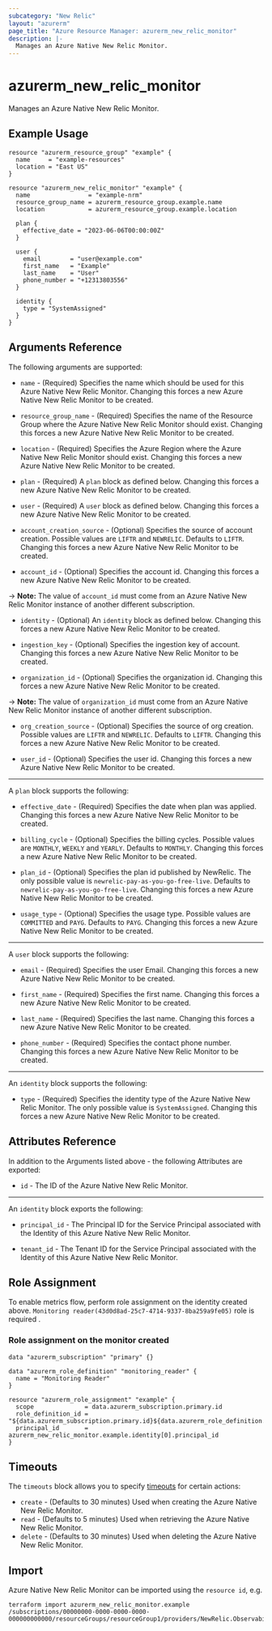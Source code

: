 ```yaml
---
subcategory: "New Relic"
layout: "azurerm"
page_title: "Azure Resource Manager: azurerm_new_relic_monitor"
description: |-
  Manages an Azure Native New Relic Monitor.
---
```


# azurerm_new_relic_monitor

Manages an Azure Native New Relic Monitor.

## Example Usage

```hcl
resource "azurerm_resource_group" "example" {
  name     = "example-resources"
  location = "East US"
}

resource "azurerm_new_relic_monitor" "example" {
  name                = "example-nrm"
  resource_group_name = azurerm_resource_group.example.name
  location            = azurerm_resource_group.example.location

  plan {
    effective_date = "2023-06-06T00:00:00Z"
  }

  user {
    email        = "user@example.com"
    first_name   = "Example"
    last_name    = "User"
    phone_number = "+12313803556"
  }

  identity {
    type = "SystemAssigned"
  }
}
```

## Arguments Reference

The following arguments are supported:

* `name` - (Required) Specifies the name which should be used for this Azure Native New Relic Monitor. Changing this forces a new Azure Native New Relic Monitor to be created.

* `resource_group_name` - (Required) Specifies the name of the Resource Group where the Azure Native New Relic Monitor should exist. Changing this forces a new Azure Native New Relic Monitor to be created.

* `location` - (Required) Specifies the Azure Region where the Azure Native New Relic Monitor should exist. Changing this forces a new Azure Native New Relic Monitor to be created.

* `plan` - (Required) A `plan` block as defined below. Changing this forces a new Azure Native New Relic Monitor to be created.

* `user` - (Required) A `user` block as defined below. Changing this forces a new Azure Native New Relic Monitor to be created.

* `account_creation_source` - (Optional) Specifies the source of account creation. Possible values are `LIFTR` and `NEWRELIC`. Defaults to `LIFTR`. Changing this forces a new Azure Native New Relic Monitor to be created.

* `account_id` - (Optional) Specifies the account id. Changing this forces a new Azure Native New Relic Monitor to be created.

-> **Note:** The value of `account_id` must come from an Azure Native New Relic Monitor instance of another different subscription.

* `identity` - (Optional) An `identity` block as defined below. Changing this forces a new Azure Native New Relic Monitor to be created.

* `ingestion_key` - (Optional) Specifies the ingestion key of account. Changing this forces a new Azure Native New Relic Monitor to be created.

* `organization_id` - (Optional) Specifies the organization id. Changing this forces a new Azure Native New Relic Monitor to be created.

-> **Note:** The value of `organization_id` must come from an Azure Native New Relic Monitor instance of another different subscription.

* `org_creation_source` - (Optional) Specifies the source of org creation. Possible values are `LIFTR` and `NEWRELIC`. Defaults to `LIFTR`. Changing this forces a new Azure Native New Relic Monitor to be created.

* `user_id` - (Optional) Specifies the user id. Changing this forces a new Azure Native New Relic Monitor to be created.

---

A `plan` block supports the following:

* `effective_date` - (Required) Specifies the date when plan was applied. Changing this forces a new Azure Native New Relic Monitor to be created.

* `billing_cycle` - (Optional) Specifies the billing cycles. Possible values are `MONTHLY`, `WEEKLY` and `YEARLY`. Defaults to `MONTHLY`. Changing this forces a new Azure Native New Relic Monitor to be created.

* `plan_id` - (Optional) Specifies the plan id published by NewRelic. The only possible value is `newrelic-pay-as-you-go-free-live`. Defaults to `newrelic-pay-as-you-go-free-live`. Changing this forces a new Azure Native New Relic Monitor to be created.

* `usage_type` - (Optional) Specifies the usage type. Possible values are `COMMITTED` and `PAYG`. Defaults to `PAYG`. Changing this forces a new Azure Native New Relic Monitor to be created.

---

A `user` block supports the following:

* `email` - (Required) Specifies the user Email. Changing this forces a new Azure Native New Relic Monitor to be created.

* `first_name` - (Required) Specifies the first name. Changing this forces a new Azure Native New Relic Monitor to be created.

* `last_name` - (Required) Specifies the last name. Changing this forces a new Azure Native New Relic Monitor to be created.

* `phone_number` - (Required) Specifies the contact phone number. Changing this forces a new Azure Native New Relic Monitor to be created.

---

An `identity` block supports the following:

* `type` - (Required) Specifies the identity type of the Azure Native New Relic Monitor. The only possible value is `SystemAssigned`. Changing this forces a new Azure Native New Relic Monitor to be created.

## Attributes Reference

In addition to the Arguments listed above - the following Attributes are exported:

* `id` - The ID of the Azure Native New Relic Monitor.

---

An `identity` block exports the following:

* `principal_id` - The Principal ID for the Service Principal associated with the Identity of this Azure Native New Relic Monitor.

* `tenant_id` - The Tenant ID for the Service Principal associated with the Identity of this Azure Native New Relic Monitor.

## Role Assignment

To enable metrics flow, perform role assignment on the identity created above. `Monitoring reader(43d0d8ad-25c7-4714-9337-8ba259a9fe05)` role is required .

### Role assignment on the monitor created

```hcl
data "azurerm_subscription" "primary" {}

data "azurerm_role_definition" "monitoring_reader" {
  name = "Monitoring Reader"
}

resource "azurerm_role_assignment" "example" {
  scope              = data.azurerm_subscription.primary.id
  role_definition_id = "${data.azurerm_subscription.primary.id}${data.azurerm_role_definition.monitoring_reader.id}"
  principal_id       = azurerm_new_relic_monitor.example.identity[0].principal_id
}
```

## Timeouts

The `timeouts` block allows you to specify [timeouts](https://www.terraform.io/docs/configuration/resources.html#timeouts) for certain actions:

* `create` - (Defaults to 30 minutes) Used when creating the Azure Native New Relic Monitor.
* `read` - (Defaults to 5 minutes) Used when retrieving the Azure Native New Relic Monitor.
* `delete` - (Defaults to 30 minutes) Used when deleting the Azure Native New Relic Monitor.

## Import

Azure Native New Relic Monitor can be imported using the `resource id`, e.g.

```shell
terraform import azurerm_new_relic_monitor.example /subscriptions/00000000-0000-0000-0000-000000000000/resourceGroups/resourceGroup1/providers/NewRelic.Observability/monitors/monitor1
```
